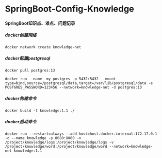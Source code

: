 # SpringBoot-Config-Knowledge
#### **SpringBoot知识点、难点、问题记录**

##### docker创建网络

```shell
docker network create knowledge-net
```

##### **docker配置postgresql** 

```shell
docker pull postgres:13
```

```shell
docker run --name  my-postgres -p 5432:5432 --mount type=bind,source=/postgresql/data,target=/var/lib/postgresql/data -e POSTGRES_PASSWORD=123456 --network=knowledge-net -d postgres:13
```

##### **docker构建命令** 

```shell
docker build -t knowledge:1.1 ./
```

##### **docker启动命令** 

```shell
docker run --restart=always --add-host=host.docker.internal:172.17.0.1 -d --name knowledge -p 8080:8080 -v /project/knowledge/logs:/project/knowledge/logs -v /project/knowledge/word:/project/knowledge/word --network=knowledge-net knowledge:1.1
```

